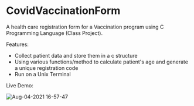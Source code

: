 # CovidVaccinationForm
A health care registration form for a Vaccination program using C Programming Language (Class Project).

Features:
- Collect patient data and store them in a c structure
- Using various functions/method to calculate patient's age and generate a unique registration code
- Run on a Unix Terminal

Live Demo:

![Aug-04-2021 16-57-47](https://user-images.githubusercontent.com/57018537/128254067-182b3c38-2627-4364-ad1b-478c6c95f517.gif)

